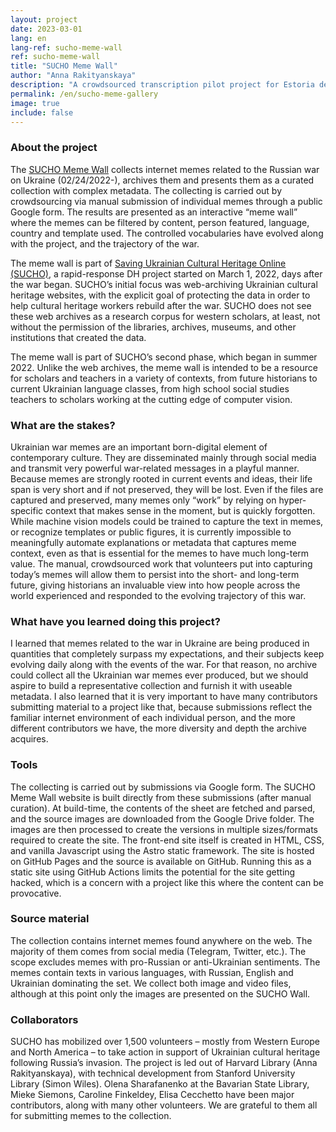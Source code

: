 ```yaml
---
layout: project
date: 2023-03-01
lang: en
lang-ref: sucho-meme-wall
ref: sucho-meme-wall
title: "SUCHO Meme Wall"
author: "Anna Rakityanskaya"
description: "A crowdsourced transcription pilot project for Estoria de Espanna"
permalink: /en/sucho-meme-gallery
image: true
include: false
---
```

### About the project
The [SUCHO Meme Wall](https://memes.sucho.org/) collects internet memes related to the Russian war on Ukraine (02/24/2022-), archives them and presents them as a curated collection with complex metadata. The collecting is carried out by crowdsourcing via manual submission of individual memes through a public Google form. The results are presented as an interactive “meme wall” where the memes can be filtered by content, person featured, language, country and template used. The controlled vocabularies have evolved along with the project, and the trajectory of the war. 

The meme wall is part of [Saving Ukrainian Cultural Heritage Online (SUCHO)](https://www.sucho.org/), a rapid-response DH project started on March 1, 2022, days after the war began. SUCHO’s initial focus was web-archiving Ukrainian cultural heritage websites, with the explicit goal of protecting the data in order to help cultural heritage workers rebuild after the war. SUCHO does not see these web archives as a research corpus for western scholars, at least, not without the permission of the libraries, archives, museums, and other institutions that created the data.

The meme wall is part of SUCHO’s second phase, which began in summer 2022. Unlike the web archives, the meme wall is intended to be a resource for scholars and teachers in a variety of contexts, from future historians to current Ukrainian language classes, from high school social studies teachers to scholars working at the cutting edge of computer vision.


### What are the stakes?
Ukrainian war memes are an important born-digital element of contemporary culture. They are disseminated mainly through social media and transmit very powerful war-related messages in a playful manner. Because memes are strongly rooted in current events and ideas, their life span is very short and if not preserved, they will be lost. Even if the files are captured and preserved, many memes only “work” by relying on hyper-specific context that makes sense in the moment, but is quickly forgotten. While machine vision models could be trained to capture the text in memes, or recognize templates or public figures, it is currently impossible to meaningfully automate explanations or metadata that captures meme context, even as that is essential for the memes to have much long-term value. The manual, crowdsourced work that volunteers put into capturing today’s memes will allow them to persist into the short- and long-term future, giving historians an invaluable view into how people across the world experienced and responded to the evolving trajectory of this war.

### What have you learned doing this project?
I learned that memes related to the war in Ukraine are being produced in quantities that completely surpass my expectations, and their subjects keep evolving daily along with the events of the war. For that reason, no archive could collect all the Ukrainian war memes ever produced, but we should aspire to build a representative collection and furnish it with useable metadata. I also learned that it is very important to have many contributors submitting material to a project like that, because submissions reflect the familiar internet environment of each individual person, and the more different contributors we have, the more diversity and depth the archive acquires. 


### Tools
The collecting is carried out by submissions via Google form. The SUCHO Meme Wall website is built directly from these submissions (after manual curation). At build-time, the contents of the sheet are fetched and parsed, and the source images are downloaded from the Google Drive folder. The images are then processed to create the versions in multiple sizes/formats required to create the site. The front-end site itself is created in HTML, CSS, and vanilla Javascript using the Astro static framework. The site is hosted on GitHub Pages and the source is available on GitHub. Running this as a static site using GitHub Actions limits the potential for the site getting hacked, which is a concern with a project like this where the content can be provocative. 


### Source material
The collection contains internet memes found anywhere on the web. The majority of them comes from social media (Telegram, Twitter, etc.). The scope excludes memes with pro-Russian or anti-Ukrainian sentiments. The memes contain texts in various languages, with Russian, English and Ukrainian dominating the set. We collect both image and video files, although at this point only the images are presented on the SUCHO Wall. 


### Collaborators
SUCHO has mobilized over 1,500 volunteers – mostly from Western Europe and North America – to take action in support of Ukrainian cultural heritage following Russia’s invasion. The project is led out of Harvard Library (Anna Rakityanskaya), with technical development from Stanford University Library (Simon Wiles). Olena Sharafanenko at the Bavarian State Library, Mieke Siemons, Caroline Finkeldey, Elisa Cecchetto have been major contributors, along with many other volunteers. We are grateful to them all for submitting memes to the collection.